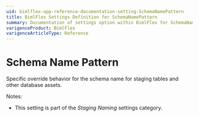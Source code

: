 ```yaml
---
uid: bimlflex-app-reference-documentation-setting-SchemaNamePattern
title: BimlFlex Settings Definition for SchemaNamePattern
summary: Documentation of settings option within BimlFlex for SchemaNamePattern
varigenceProduct: BimlFlex
varigenceArticleType: Reference
---
```


# Schema Name Pattern

Specific override behavior for the schema name for staging tables and other database assets.

Notes:

* This setting is part of the *Staging Naming* settings category.

